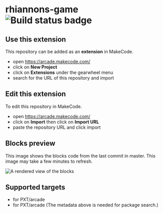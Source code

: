 # rhiannons-game ![Build status badge](https://github.com/sparkybradshaw/rhiannons-game/workflows/MakeCode/badge.svg)



## Use this extension

This repository can be added as an **extension** in MakeCode.

* open https://arcade.makecode.com/
* click on **New Project**
* click on **Extensions** under the gearwheel menu
* search for the URL of this repository and import

## Edit this extension

To edit this repository in MakeCode.

* open https://arcade.makecode.com/
* click on **Import** then click on **Import URL**
* paste the repository URL and click import

## Blocks preview

This image shows the blocks code from the last commit in master.
This image may take a few minutes to refresh.

![A rendered view of the blocks](https://github.com/sparkybradshaw/rhiannons-game/raw/master/.makecode/blocks.png)

## Supported targets

* for PXT/arcade
* for PXT/arcade
(The metadata above is needed for package search.)

